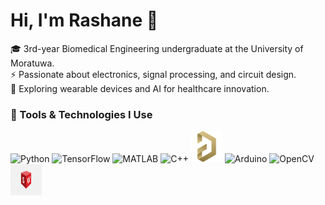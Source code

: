 # Hi, I'm Rashane 👋

🎓 3rd-year Biomedical Engineering undergraduate at the University of Moratuwa.  
⚡ Passionate about electronics, signal processing, and circuit design.  
🧠 Exploring wearable devices and AI for healthcare innovation.  


### 🧰 Tools & Technologies I Use

<p align="left">
  <img src="https://cdn.jsdelivr.net/gh/devicons/devicon/icons/python/python-original.svg" width="50" height="50" alt="Python"/>
  <img src="https://cdn.jsdelivr.net/gh/devicons/devicon/icons/tensorflow/tensorflow-original.svg" width="50" height="50" alt="TensorFlow"/>
  <img src="https://cdn.jsdelivr.net/gh/devicons/devicon/icons/matlab/matlab-original.svg" width="50" height="50" alt="MATLAB"/>
  <img src="https://cdn.jsdelivr.net/gh/devicons/devicon/icons/cplusplus/cplusplus-original.svg" width="50" height="50" alt="C++"/>
  <img src=./assets/altium-designer.png width="50" height="50" alt="Altium Designer"/>
  <img src="https://cdn.jsdelivr.net/gh/devicons/devicon/icons/arduino/arduino-original.svg" width="50" height="50" alt="Arduino"/>
  <img src="https://cdn.jsdelivr.net/gh/devicons/devicon/icons/opencv/opencv-original.svg" width="50" height="50" alt="OpenCV"/>
  <img src=./assets/solidworks_logo.png width="50" height="50" alt="SolidWorks"/>
</p>
